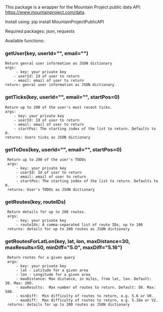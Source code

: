 This package is a wrapper for the Mountain Project public data API: https://www.mountainproject.com/data. 

Install using: pip install MountainProjectPublicAPI

Required packages: json, requests





Available functions:

### getUser(key, userId="", email="")
    Return genral user information as JSON dictionary
    args: 
         - key: your private key
        - userId: Id of user to return
        - email: email of user to return
    return: genral user information as JSON dictionary

### getTicks(key, userId="", email="", startPos=0)
    Return up to 200 of the user's most recent ticks.
    args: 
        - key: your private key
        - userId: Id of user to return
        - email: email of user to return
        - startPos: The starting index of the list to return. Defaults to 0.
    returns: Users ticks as JSON dictionary

### getToDos(key, userId="", email="", startPos=0)
     Return up to 200 of the user's TODOs
     args: 
         - key: your private key
         - userId: Id of user to return
         - email: email of user to return
         - startPos: The starting index of the list to return. Defaults to 0.
     returns: User's TODOs as JSON dictionary

### getRoutes(key, routeIDs)
     Return details for up to 200 routes.
     args: 
         - key: your private key
         - routeIds: A comma-separated list of route IDs, up to 100
     returns: details for up to 200 routes as JSON dictionary
     
### getRoutesForLatLon(key, lat, lon, maxDistance=30, maxResults=50, minDiff="5.0", maxDiff="5.16")
     Return routes for a given query
     args: 
         - key: your private key
         - lat - Latitude for a given area
         - lon - Longitude for a given area
         - maxDistance: Max distance, in miles, from lat, lon. Default: 30. Max: 200.
         - maxResults:  Max number of routes to return. Default: 50. Max: 500.  
         - minDiff:  Min difficulty of routes to return, e.g. 5.6 or V0.
         - maxDiff:  Max difficulty of routes to return, e.g. 5.10a or V2.
     returns: details for up to 200 routes as JSON dictionary
   

    


